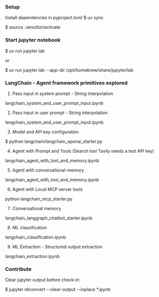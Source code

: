 ### Setup

Install dependencies in pyproject.toml
$ uv sync

$ source .venv/bin/activate

### Start jupyter notebook

$ uv run jupyter lab

or

$ uv run jupyter lab --app-dir /opt/homebrew/share/jupyter/lab

### LangChain - Agent framework primitives explored

1. Pass input in system prompt - String interpolation

langchain_system_and_user_prompt_input.ipynb

2. Pass input in user prompt - String interpolation

langchain_system_and_user_prompt_input.ipynb

3. Model and API key configuration

$ python langchain/langchain_openai_starter.py

4. Agent with Prompt and Tools (Search tool Tavily needs a test API key)

langchain_agent_with_tool_and_memory.ipynb

5. Agent with conversational-memory

langchain_agent_with_tool_and_memory.ipynb

6. Agent with Local MCP server tools

python langchain_mcp_starter.py

7. Conversational memory

langchain_langgraph_chatbot_starter.ipynb

8. ML classification

langchain_classification.ipynb

9. ML Extraction - Structured output extraction

langchain_extraction.ipynb

### Contribute

Clear jupyter output before check-in:

$ jupyter nbconvert --clear-output --inplace *.ipynb